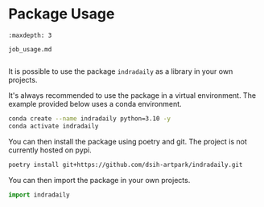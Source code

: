 # Package Usage

```{toctree}
:maxdepth: 3

job_usage.md


``` 

It is possible to use the package `indradaily` as a library in your own projects.

It's always recommended to use the package in a virtual environment. The example provided below uses a conda environment.

```sh
conda create --name indradaily python=3.10 -y
conda activate indradaily
```

You can then install the package using poetry and git. The project is not currently hosted on pypi.

```sh
poetry install git+https://github.com/dsih-artpark/indradaily.git
```

You can then import the package in your own projects.

```python
import indradaily
```









